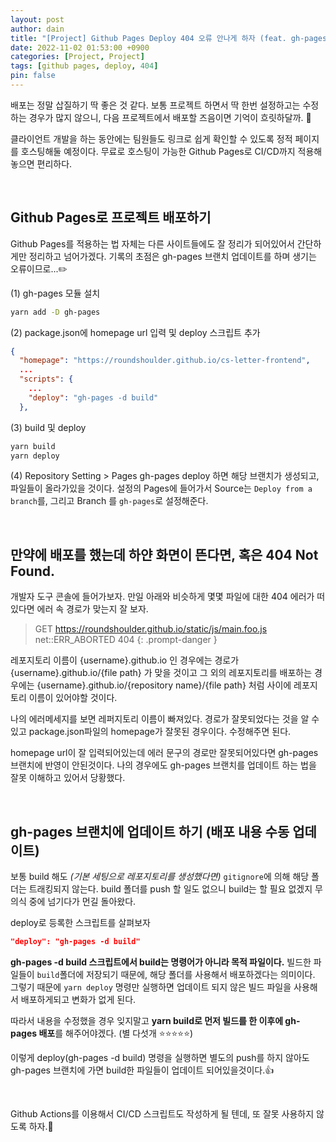 ```yaml
---
layout: post
author: dain
title: "[Project] Github Pages Deploy 404 오류 안나게 하자 (feat. gh-pages)"
date: 2022-11-02 01:53:00 +0900
categories: [Project, Project]
tags: [github pages, deploy, 404]
pin: false
---
```


배포는 정말 삽질하기 딱 좋은 것 같다.
보통 프로젝트 하면서 딱 한번 설정하고는 수정하는 경우가 많지 않으니, 다음 프로젝트에서 배포할 즈음이면 기억이 흐릿하달까. 🤔

클라이언트 개발을 하는 동안에는 팀원들도 링크로 쉽게 확인할 수 있도록 정적 페이지를 호스팅해둘 예정이다.
무료로 호스팅이 가능한 Github Pages로 CI/CD까지 적용해놓으면 편리하다.

<br/>

## Github Pages로 프로젝트 배포하기

Github Pages를 적용하는 법 자체는 다른 사이트들에도 잘 정리가 되어있어서 간단하게만 정리하고 넘어가겠다.
기록의 초점은 gh-pages 브랜치 업데이트를 하며 생기는 오류이므로...✏️

(1) gh-pages 모듈 설치

```bash
yarn add -D gh-pages
```

(2) package.json에 homepage url 입력 및 deploy 스크립트 추가

```json
{
  "homepage": "https://roundshoulder.github.io/cs-letter-frontend",
  ...
  "scripts": {
    ...
    "deploy": "gh-pages -d build"
  },
```

(3) build 및 deploy

```bash
yarn build
yarn deploy
```

(4) Repository Setting > Pages
gh-pages deploy 하면 해당 브랜치가 생성되고, 파일들이 올라가있을 것이다.
설정의 Pages에 들어가서 Source는 `Deploy from a branch`를, 그리고 Branch 를 `gh-pages`로 설정해준다.

<br/>

## 만약에 배포를 했는데 하얀 화면이 뜬다면, 혹은 404 Not Found.

개발자 도구 콘솔에 들어가보자.
만일 아래와 비슷하게 몇몇 파일에 대한 404 에러가 떠있다면 에러 속 경로가 맞는지 잘 보자.

<!-- prettier-ignore -->
> GET https://roundshoulder.github.io/static/js/main.foo.js net::ERR_ABORTED 404
{: .prompt-danger }

레포지토리 이름이 {username}.github.io 인 경우에는 경로가 {username}.github.io/{file path} 가 맞을 것이고
그 외의 레포지토리를 배포하는 경우에는 {username}.github.io/{repository name}/{file path} 처럼 사이에 레포지토리 이름이 있어야할 것이다.

나의 에러메세지를 보면 레퍼지토리 이름이 빠져있다.
경로가 잘못되었다는 것을 알 수 있고 package.json파일의 homepage가 잘못된 경우이다. 수정해주면 된다.

homepage url이 잘 입력되어있는데 에러 문구의 경로만 잘못되어있다면 gh-pages 브랜치에 반영이 안된것이다.
나의 경우에도 gh-pages 브랜치를 업데이트 하는 법을 잘못 이해하고 있어서 당황했다.

<br/>

## gh-pages 브랜치에 업데이트 하기 (배포 내용 수동 업데이트)

보통 build 해도 _(기본 세팅으로 레포지토리를 생성했다면)_ `gitignore`에 의해 해당 폴더는 트래킹되지 않는다.
build 폴더를 push 할 일도 없으니 build는 할 필요 없겠지 무의식 중에 넘기다가 먼길 돌아왔다.

deploy로 등록한 스크립트를 살펴보자

```json
"deploy": "gh-pages -d build"
```

**gh-pages -d build 스크립트에서 build는 명령어가 아니라 목적 파일이다.**
빌드한 파일들이 `build`폴더에 저장되기 때문에, 해당 폴더를 사용해서 배포하겠다는 의미이다.
그렇기 때문에 `yarn deploy` 명령만 실행하면 업데이트 되지 않은 빌드 파일을 사용해서 배포하게되고 변화가 없게 된다.

따라서 내용을 수정했을 경우 잊지말고 **yarn build로 먼저 빌드를 한 이후에 gh-pages 배포**를 해주어야겠다.
(별 다섯개 ⭐⭐⭐⭐⭐)

이렇게 deploy(gh-pages -d build) 명령을 실행하면 별도의 push를 하지 않아도 gh-pages 브랜치에 가면 build한 파일들이 업데이트 되어있을것이다.👍

<br/>

Github Actions를 이용해서 CI/CD 스크립트도 작성하게 될 텐데, 또 잘못 사용하지 않도록 하자.🙂
